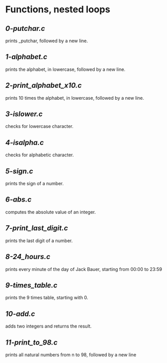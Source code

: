 # **Functions, nested loops**

## *0-putchar.c*
  prints _putchar, followed by a new line.

## *1-alphabet.c*
  prints the alphabet, in lowercase, followed by a new line.

## *2-print_alphabet_x10.c*
   prints 10 times the alphabet, in lowercase, followed by a new line.

## *3-islower.c*
  checks for lowercase character.

## *4-isalpha.c*
  checks for alphabetic character.

## *5-sign.c*
  prints the sign of a number.

## *6-abs.c*
  computes the absolute value of an integer.

## *7-print_last_digit.c*
  prints the last digit of a number.

## *8-24_hours.c*
  prints every minute of the day of Jack Bauer, starting from 00:00 to 23:59

## *9-times_table.c*
  prints the 9 times table, starting with 0.

## *10-add.c*
  adds two integers and returns the result.

## *11-print_to_98.c*
  prints all natural numbers from n to 98, followed by a new line
